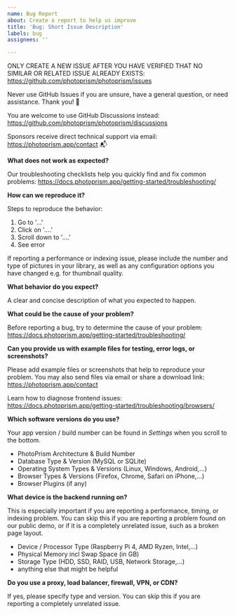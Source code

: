```yaml
---
name: Bug Report
about: Create a report to help us improve
title: 'Bug: Short Issue Description'
labels: bug
assignees: ''

---
```


ONLY CREATE A NEW ISSUE AFTER YOU HAVE VERIFIED THAT NO SIMILAR OR RELATED ISSUE ALREADY EXISTS:
https://github.com/photoprism/photoprism/issues

Never use GitHub Issues if you are unsure, have a general question, or need assistance. Thank you! 💐

You are welcome to use GitHub Discussions instead:
https://github.com/photoprism/photoprism/discussions

Sponsors receive direct technical support via email:
https://photoprism.app/contact 📬

**What does not work as expected?**

Our troubleshooting checklists help you quickly find and fix common problems:
https://docs.photoprism.app/getting-started/troubleshooting/

**How can we reproduce it?**

Steps to reproduce the behavior:

1. Go to '...'
2. Click on '....'
3. Scroll down to '....'
4. See error

If reporting a performance or indexing issue, please include the number and type of pictures in your library,
as well as any configuration options you have changed e.g. for thumbnail quality.

**What behavior do you expect?**

A clear and concise description of what you expected to happen.

**What could be the cause of your problem?**

Before reporting a bug, try to determine the cause of your problem:
https://docs.photoprism.app/getting-started/troubleshooting/

**Can you provide us with example files for testing, error logs, or screenshots?**

Please add example files or screenshots that help to reproduce your problem.
You may also send files via email or share a download link:
https://photoprism.app/contact

Learn how to diagnose frontend issues:
https://docs.photoprism.app/getting-started/troubleshooting/browsers/

**Which software versions do you use?**

Your app version / build number can be found in *Settings* when you scroll to the bottom.

- PhotoPrism Architecture & Build Number
- Database Type & Version (MySQL or SQLite)
- Operating System Types & Versions (Linux, Windows, Android,...)
- Browser Types & Versions (Firefox, Chrome, Safari on iPhone,...)
- Browser Plugins (if any)

**What device is the backend running on?**

This is especially important if you are reporting a performance, timing, or indexing problem. You can skip this if you are reporting a problem found on our public demo, or if it is a completely unrelated issue, such as a broken page layout.

- Device / Processor Type (Raspberry Pi 4, AMD Ryzen, Intel,...)
- Physical Memory incl Swap Space (in GB)
- Storage Type (HDD, SSD, RAID, USB, Network Storage,...) 
- anything else that might be helpful

**Do you use a proxy, load balancer, firewall, VPN, or CDN?**

If yes, please specify type and version. You can skip this if you are reporting a completely unrelated issue.